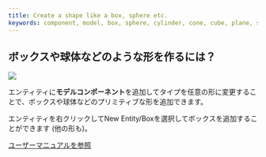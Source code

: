 ```yaml
---
title: Create a shape like a box, sphere etc.
keywords: component, model, box, sphere, cylinder, cone, cube, plane, shape, primitive
---
```


## ボックスや球体などのような形を作るには？

<img src="https://s3-eu-west-1.amazonaws.com/static.playcanvas.com/instructions/new_box.gif"/>

エンティティに**モデルコンポーネント**を追加してタイプを任意の形に変更することで、ボックスや球体などのプリミティブな形を追加できます。

エンティティを右クリックしてNew Entity/Boxを選択してボックスを追加することができます (他の形も)。

<a class="docs" href="http://developer.playcanvas.com/en/user-manual/packs/components/model/" target="_blank">ユーザーマニュアルを参照</a>

